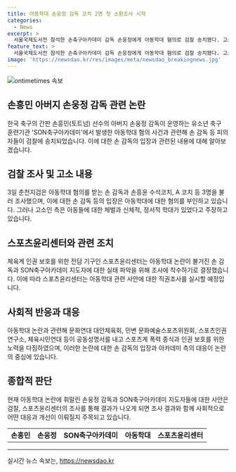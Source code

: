 ```yaml
---
title: 아동학대 손웅정 감독 코치 2명 첫 소환조사 시작
categories:
  - News
excerpt: >
  서울국제도서전 참석한 손축구아카데미 감독 손웅정에게 아동학대 혐의로 검찰 송치됐다. 고소 측 주장에 따르면 아동들은 체벌과 욕설을 당했으며, 이에 스포츠윤리센터가 직권조사를 예고했다. 인권 단체들도 공동성명서를 내고 사건을 비판했다. 손 감독은 반성과 혐의를 부인하며 협조를 약속하고 있다.
feature_text: >
  서울국제도서전 참석한 손축구아카데미 감독 손웅정에게 아동학대 혐의로 검찰 송치됐다. 고소 측 주장에 따르면 아동들은 체벌과 욕설을 당했으며, 이에 스포츠윤리센터가 직권조사를 예고했다. 인권 단체들도 공동성명서를 내고 사건을 비판했다. 손 감독은 반성과 혐의를 부인하며 협조를 약속하고 있다.
image: 'https://newsdao.kr/res/images/meta/newsdao_breakingnews.jpg'
---
```


<p><img src="https://newsdao.kr/res/images/meta/newsdao_breakingnews.jpg" alt="ontimetimes 속보" /></p>

<h2 data-ke-size="size26">손흥민 아버지 손웅정 감독 관련 논란</h2>

<p data-ke-size="size16">한국 축구의 간판 손흥민(토트넘) 선수의 아버지 손웅정 감독이 운영하는 유소년 축구 훈련기관 'SON축구아카데미'에서 발생한 아동학대 혐의 사건과 관련해 손 감독 등 피의자들이 검찰에 송치되었습니다. 이에 대한 손 감독의 입장과 관련된 내용에 대해 알아보겠습니다.</p>

<h2 data-ke-size="size26">검찰 조사 및 고소 내용</h2>

<p data-ke-size="size16">3일 춘천지검은 아동학대 혐의를 받는 손 감독과 손흥윤 수석코치, A 코치 등 3명을 불러 조사했으며, 이에 대한 손 감독 등의 입장은 아동학대에 대한 혐의를 부인하고 있습니다. 그러나 고소인 측은 아동들에 대한 체벌과 신체적, 정서적 학대가 있었다고 주장하고 있습니다.</p>

<h2 data-ke-size="size26">스포츠윤리센터와 관련 조치</h2>

<p data-ke-size="size16">체육계 인권 보호를 위한 전담 기구인 스포츠윤리센터는 아동학대 논란이 불거진 손 감독과 SON축구아카데미 지도자에 대한 실태 파악을 위해 조사에 착수하기로 결정했습니다. 이에 따라 스포츠윤리센터는 아동학대 관련 사안에 대한 직권조사를 실시할 예정입니다.</p>

<h2 data-ke-size="size26">사회적 반응과 대응</h2>

<p data-ke-size="size16">아동학대 논란과 관련해 문화연대 대안체육회, 민변 문화예술스포츠위원회, 스포츠인권연구소, 체육시민연대 등이 공동성명서를 내고 스포츠계 폭력 종식과 인권 보호를 위한 노력을 다짐하였으며, 이러한 논란에 대한 손 감독의 입장과 아카데미 측의 대응이 논란의 중심에 있습니다.</p>

<h2 data-ke-size="size26">종합적 판단</h2>

<p data-ke-size="size16">현재 아동학대 논란에 휘말린 손웅정 감독과 SON축구아카데미 지도자들에 대한 사안은 검찰, 스포츠윤리센터의 조사를 통해 결과가 나오게 되면 조사 결과와 함께 사회적으로 어떤 대응과 개선이 이뤄질지 주목되고 있습니다.</p>

<table>
    <tbody>
        <tr>
            <td style="text-align: center; height: 17px;"><b>손흥민</b></td>
            <td style="text-align: center; height: 17px;"><b>손웅정</b></td>
            <td style="text-align: center; height: 17px;"><b>SON축구아카데미</b></td>
            <td style="text-align: center; height: 17px;"><b>아동학대</b></td>
            <td style="text-align: center; height: 17px;"><b>스포츠윤리센터</b></td>
        </tr>
    </tbody>
</table>

<p><hr></p>
실시간 뉴스 속보는, <a href="https://newsdao.kr" rel="dofollow">https://newsdao.kr</a>


